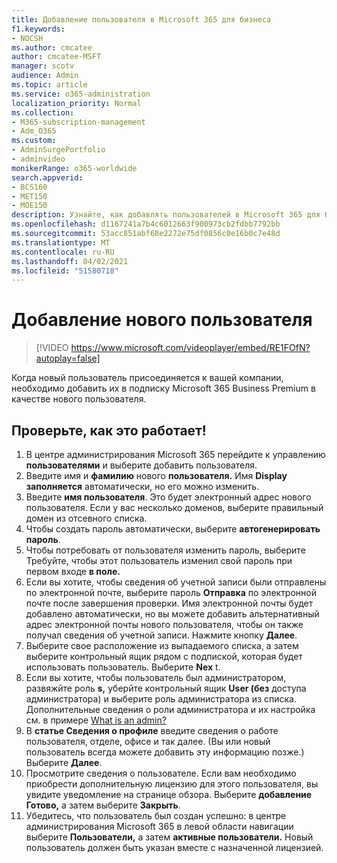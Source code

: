 ```yaml
---
title: Добавление пользователя в Microsoft 365 для бизнеса
f1.keywords:
- NOCSH
ms.author: cmcatee
author: cmcatee-MSFT
manager: scotv
audience: Admin
ms.topic: article
ms.service: o365-administration
localization_priority: Normal
ms.collection:
- M365-subscription-management
- Adm_O365
ms.custom:
- AdminSurgePortfolio
- adminvideo
monikerRange: o365-worldwide
search.appverid:
- BCS160
- MET150
- MOE150
description: Узнайте, как добавлять пользователей в Microsoft 365 для бизнеса.
ms.openlocfilehash: d1167241a7b4c6012663f900973cb2fdbb7792bb
ms.sourcegitcommit: 53acc851abf68e2272e75df0856c0e16b0c7e48d
ms.translationtype: MT
ms.contentlocale: ru-RU
ms.lasthandoff: 04/02/2021
ms.locfileid: "51580718"
---
```

# <a name="add-a-new-user"></a>Добавление нового пользователя

> [!VIDEO https://www.microsoft.com/videoplayer/embed/RE1FOfN?autoplay=false]

Когда новый пользователь присоединяется к вашей компании, необходимо добавить их в подписку Microsoft 365 Business Premium в качестве нового пользователя.

## <a name="try-it"></a>Проверьте, как это работает!

1. В центре администрирования Microsoft 365 перейдите к управлению **пользователями** и выберите добавить пользователя.
1. Введите имя и **фамилию** нового **пользователя.** Имя **Display заполняется** автоматически, но его можно изменить.
1. Введите **имя пользователя**. Это будет электронный адрес нового пользователя. Если у вас несколько доменов, выберите правильный домен из отсевного списка.
1. Чтобы создать пароль автоматически, выберите **автогенерировать пароль**.
1. Чтобы потребовать от пользователя изменить пароль, выберите Требуйте, чтобы этот пользователь изменил свой пароль при первом входе **в поле.**
1. Если вы хотите, чтобы сведения об учетной записи были отправлены по электронной почте, выберите пароль **Отправка** по электронной почте после завершения проверки. Имя электронной почты будет добавлено автоматически, но вы можете добавить альтернативный адрес электронной почты нового пользователя, чтобы он также получал сведения об учетной записи. Нажмите кнопку **Далее**.
1. Выберите свое расположение из выпадаемого списка, а затем выберите контрольный ящик рядом с подпиской, которая будет использовать пользователь. Выберите **Nex** t.
1. Если вы хотите, чтобы пользователь был администратором, развяжйте роль **s,** уберйте контрольный ящик **User (без** доступа администратора) и выберите роль администратора из списка. Дополнительные сведения о роли администратора и их настройка см. в примере [What is an admin?](what-is-admin.md)
1. В **статье Сведения о профиле** введите сведения о работе пользователя, отделе, офисе и так далее. (Вы или новый пользователь всегда можете добавить эту информацию позже.) Выберите **Далее**.
1. Просмотрите сведения о пользователе. Если вам необходимо приобрести дополнительную лицензию для этого пользователя, вы увидите уведомление на странице обзора. Выберите **добавление Готово,** а затем выберите **Закрыть**.
1. Убедитесь, что пользователь был создан успешно: в центре администрирования Microsoft 365 в левой области навигации выберите **Пользователи,** а затем **активные пользователи.** Новый пользователь должен быть указан вместе с назначенной лицензией.